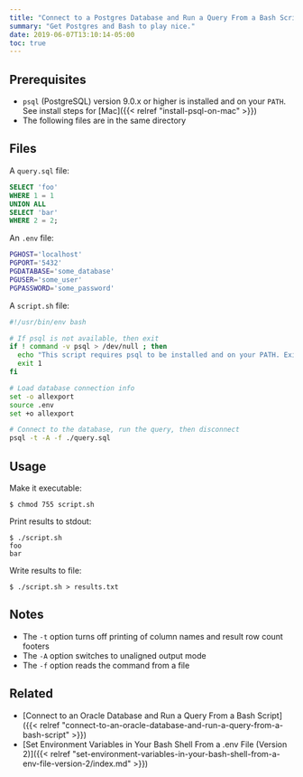 ```yaml
---
title: "Connect to a Postgres Database and Run a Query From a Bash Script"
summary: "Get Postgres and Bash to play nice."
date: 2019-06-07T13:10:14-05:00
toc: true
---
```


## Prerequisites

- `psql` (PostgreSQL) version 9.0.x or higher is installed and on your `PATH`. See install steps for [Mac]({{< relref "install-psql-on-mac" >}})
- The following files are in the same directory

## Files

A `query.sql` file:

```sql
SELECT 'foo'
WHERE 1 = 1
UNION ALL
SELECT 'bar'
WHERE 2 = 2;
```

An `.env` file:

```bash
PGHOST='localhost'
PGPORT='5432'
PGDATABASE='some_database'
PGUSER='some_user'
PGPASSWORD='some_password'
```

A `script.sh` file:

```bash
#!/usr/bin/env bash

# If psql is not available, then exit
if ! command -v psql > /dev/null ; then
  echo "This script requires psql to be installed and on your PATH. Exiting"
  exit 1
fi

# Load database connection info
set -o allexport
source .env
set +o allexport

# Connect to the database, run the query, then disconnect
psql -t -A -f ./query.sql
```

## Usage

Make it executable:

```
$ chmod 755 script.sh
```

Print results to stdout:

```
$ ./script.sh
foo
bar
```

Write results to file:

```
$ ./script.sh > results.txt
```

## Notes

- The `-t` option turns off printing of column names and result row count footers
- The `-A` option switches to unaligned output mode
- The `-f` option reads the command from a file

## Related

- [Connect to an Oracle Database and Run a Query From a Bash Script]({{< relref "connect-to-an-oracle-database-and-run-a-query-from-a-bash-script" >}})
- [Set Environment Variables in Your Bash Shell From a .env File (Version 2)]({{< relref "set-environment-variables-in-your-bash-shell-from-a-env-file-version-2/index.md" >}})
